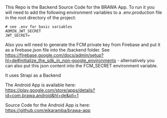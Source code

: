 This Repo is the Backend Source Code for the BRAWA App. To run it you will need to add the following environment variables to a .env.production file in the root directory of the project:

```
# see .env for basic variables
ADMIN_JWT_SECRET
JWT_SECRET=
```

Also you will need to generate the FCM private key from Firebase and put it as a firebase.json file into the /backend folder. See https://firebase.google.com/docs/admin/setup?hl=de#initialize_the_sdk_in_non-google_environments - alternatively you can also put this json content into the FCM_SECRET environment variable.

It uses Strapi as a Backend

The Android App is available here: https://play.google.com/store/apps/details?id=com.brawa.android&hl=de&pli=1

Source Code for the Android App is here: https://github.com/eikaramba/brawa-app